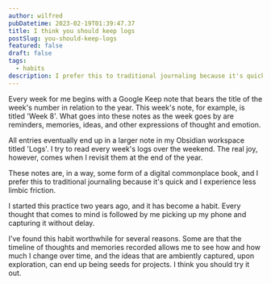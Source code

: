 ```yaml
---
author: wilfred
pubDatetime: 2023-02-19T01:39:47.37
title: I think you should keep logs
postSlug: you-should-keep-logs
featured: false
draft: false
tags:
  - habits
description: I prefer this to traditional journaling because it's quick and I experience less limbic friction.
---
```


Every week for me begins with a Google Keep note that bears the title of the week's number in relation to the year. This week's note, for example, is titled 'Week 8'. What goes into these notes as the week goes by are reminders, memories, ideas, and other expressions of thought and emotion.

All entries eventually end up in a larger note in my Obsidian workspace titled 'Logs'. I try to read every week's logs over the weekend. The real joy, however, comes when I revisit them at the end of the year.

These notes are, in a way, some form of a digital commonplace book, and I prefer this to traditional journaling because it's quick and I experience less limbic friction.

I started this practice two years ago, and it has become a habit. Every thought that comes to mind is followed by me picking up my phone and capturing it without delay.

I've found this habit worthwhile for several reasons. Some are that the timeline of thoughts and memories recorded allows me to see how and how much I change over time, and the ideas that are ambiently captured, upon exploration, can end up being seeds for projects. I think you should try it out.